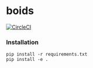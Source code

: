 # boids

[![CircleCI](https://circleci.com/gh/buckley-w-david/boids.svg?style=svg)](https://circleci.com/gh/buckley-w-david/boids)

### Installation

```
pip install -r requirements.txt
pip install -e .
```

